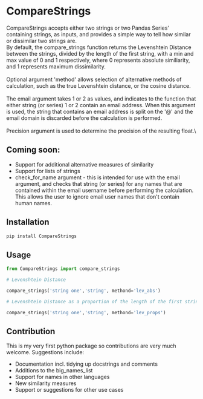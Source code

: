 # CompareStrings

CompareStrings accepts either two strings or two Pandas Series' containing 
strings, as inputs, and provides a simple way to tell how similar or dissimilar 
two strings are.
\
By default, the compare_strings function returns the Levenshtein Distance 
between the strings, divided by the length of the first string, with a min and 
max value of 0 and 1 respectively, where 0 represents absolute similiarity, 
and 1 represents maximum dissimilarity.\
\
Optional argument 'method' allows selection of alternative methods of 
calculation, such as the true Levenshtein distance, or the cosine distance. \
\
The email argument takes 1 or 2 as values, and indicates to the function that 
either string (or series) 1 or 2 contain an email address. When this argument
is used, the string that contains an email address is split on the '@' and the
email domain is discarded before the calculation is performed.\
\
Precision argument is used to determine the precision of the resulting float.\

## Coming soon: 
- Support for additional alternative measures of similarity
- Support for lists of strings
- check_for_name argument - this is intended for use with the email argument,
and checks that string (or series) for any names that are contained within the 
email username before performing the calculation. This allows the user to 
ignore email user names that don't contain human names.
  

## Installation
```python
pip install CompareStrings
```

## Usage
```python
from CompareStrings import compare_strings

# Levenshtein Distance

compare_strings('string one','string', methond='lev_abs')

# Levenshtein Distance as a proportion of the length of the first string (0 - 1)

compare_strings('string one','string', methond='lev_props')
```

## Contribution
This is my very first python package so contributions are very much welcome. 
Suggestions include: 
- Documentation incl. tidying up docstrings and comments
- Additions to the big_names_list
- Support for names in other languages
- New similarity measures 
- Support or suggestions for other use cases